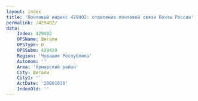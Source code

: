 ```yaml
---
layout: index
title: 'Почтовый индекс 429402: отделение почтовой связи Почты России'
permalink: /429402/
data:
    Index: 429402
    OPSName: Шигали
    OPSType: О
    OPSSubm: 429429
    Region: 'Чувашия Республика'
    Autonom: ''
    Area: 'Урмарский район'
    City: Шигали
    City1: ''
    ActDate: '20001030'
    IndexOld: ''
---
```

